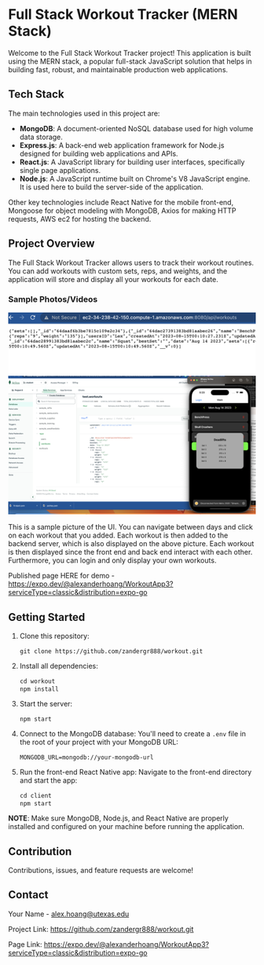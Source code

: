# Full Stack Workout Tracker (MERN Stack)

Welcome to the Full Stack Workout Tracker project! This application is built using the MERN stack, a popular full-stack JavaScript solution that helps in building fast, robust, and maintainable production web applications.

## Tech Stack

The main technologies used in this project are:

- **MongoDB**: A document-oriented NoSQL database used for high volume data storage.
- **Express.js**: A back-end web application framework for Node.js designed for building web applications and APIs.
- **React.js**: A JavaScript library for building user interfaces, specifically single page applications.
- **Node.js**: A JavaScript runtime built on Chrome's V8 JavaScript engine. It is used here to build the server-side of the application.

Other key technologies include React Native for the mobile front-end, Mongoose for object modeling with MongoDB, Axios for making HTTP requests, AWS ec2 for hosting the backend.

## Project Overview

The Full Stack Workout Tracker allows users to track their workout routines. You can add workouts with custom sets, reps, and weights, and the application will store and display all your workouts for each date.

### Sample Photos/Videos

![](https://github.com/zandergr888/workout/blob/main/demo1.png)
![](https://github.com/zandergr888/workout/blob/main/demo4.png)



This is a sample picture of the UI. You can navigate between days and click on each workout that you added. Each workout is then added to the backend server, which is also displayed on the above picture. Each workout is then displayed since the front end and back end interact with each other. Furthermore, you can login and only display your own workouts. 

Published page HERE for demo - https://expo.dev/@alexanderhoang/WorkoutApp3?serviceType=classic&distribution=expo-go



## Getting Started

1. Clone this repository:
    ```
    git clone https://github.com/zandergr888/workout.git
    ```

2. Install all dependencies:
    ```
    cd workout
    npm install
    ```

3. Start the server:
    ```
    npm start
    ```

4. Connect to the MongoDB database:
    You'll need to create a `.env` file in the root of your project with your MongoDB URL:
    ```
    MONGODB_URL=mongodb://your-mongodb-url
    ```

5. Run the front-end React Native app:
    Navigate to the front-end directory and start the app:
    ```
    cd client
    npm start
    ```

**NOTE**: Make sure MongoDB, Node.js, and React Native are properly installed and configured on your machine before running the application.

## Contribution

Contributions, issues, and feature requests are welcome!

## Contact

Your Name - alex.hoang@utexas.edu

Project Link: https://github.com/zandergr888/workout.git

Page Link: https://expo.dev/@alexanderhoang/WorkoutApp3?serviceType=classic&distribution=expo-go

